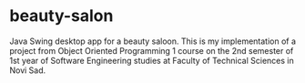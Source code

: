 # beauty-salon
Java Swing desktop app for a beauty saloon.
This is my implementation of a project from Object Oriented Programming 1 course on the 2nd semester of 1st year of Software Engineering studies at Faculty of Technical Sciences in Novi Sad.

